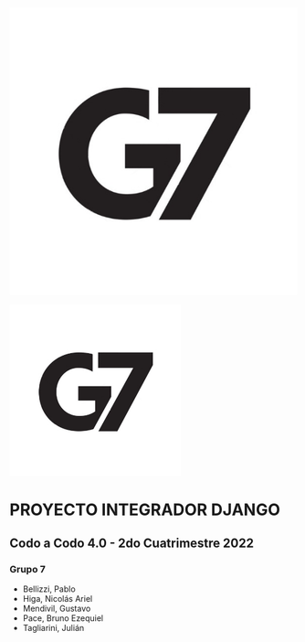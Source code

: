 ![Grupo 7](g7.jpg)

<img
  src="/g7.jpg"
  alt="Alt text"
  title="Grupo 7"
  style="display: inline-block; margin: 0 auto; max-width: 300px">


# PROYECTO INTEGRADOR DJANGO
## Codo a Codo 4.0 - 2do Cuatrimestre 2022

### Grupo 7
- Bellizzi, Pablo
- Higa, Nicolás Ariel
- Mendivil, Gustavo
- Pace, Bruno Ezequiel
- Tagliarini, Julián
